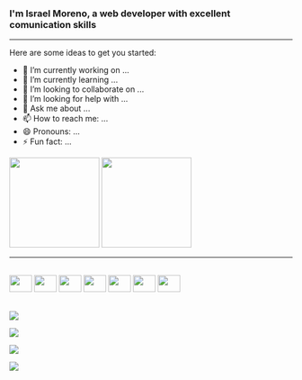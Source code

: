 ### I'm Israel Moreno, a web developer with excellent comunication skills

<hr>


Here are some ideas to get you started:

- 🔭 I’m currently working on ...
- 🌱 I’m currently learning ...
- 👯 I’m looking to collaborate on ...
- 🤔 I’m looking for help with ...
- 💬 Ask me about ...
- 📫 How to reach me: ...
- 😄 Pronouns: ...
- ⚡ Fun fact: ...

<div>

  <img height="160em" src="https://github-readme-stats.vercel.app/api?username=dev-israel-moreno&show_icons=true&theme=tokyonight">
  <img height="160em" src="https://github-readme-stats.vercel.app/api/top-langs/?username=dev-israel-moreno&layout=compact&theme=tokyonight">
   
</div>

<hr>

<div style="display: inline-block"><br>
   

  <img height="30" width="40" src="https://cdn.jsdelivr.net/gh/devicons/devicon/icons/css3/css3-original.svg" />
  <img height="30" width="40" src="https://cdn.jsdelivr.net/gh/devicons/devicon/icons/html5/html5-original.svg" />
  <img height="30" width="40" src="https://cdn.jsdelivr.net/gh/devicons/devicon/icons/javascript/javascript-original.svg" /> 
  <img height="30" width="40" src="https://cdn.jsdelivr.net/gh/devicons/devicon/icons/php/php-original.svg" />
  <img height="30" width="40" src="https://cdn.jsdelivr.net/gh/devicons/devicon/icons/jquery/jquery-original-wordmark.svg" />
  <img height="30" width="40" src="https://cdn.jsdelivr.net/gh/devicons/devicon/icons/wordpress/wordpress-original.svg" />
  <img height="30" width="40" src="https://cdn.jsdelivr.net/gh/devicons/devicon/icons/photoshop/photoshop-plain.svg" />
                     
          
</div>



<br>
<div style="display: inline-block"><br>
   
<a target="_blank" href="mailto:israfreeway@gmail.com"><img src="https://img.shields.io/badge/Gmail-D14836?style=for-the-badge&logo=gmail&logoColor=white" /></a>
  
<a target="_blank" href="mailto:israfreeway@gmail.com"><img src="https://img.shields.io/badge/WhatsApp-25D366?style=for-the-badge&logo=whatsapp&logoColor=white"  /></a>

<a target="_blank" href="mailto:israfreeway@gmail.com"><img src="https://img.shields.io/badge/website-000000?style=for-the-badge&logo=About.me&logoColor=white" /></a>
  
<a target="_blank" href="mailto:israfreeway@gmail.com"><img src="https://img.shields.io/badge/LinkedIn-0077B5?style=for-the-badge&logo=linkedin&logoColor=white" /></a>
  
  
   
</div>






